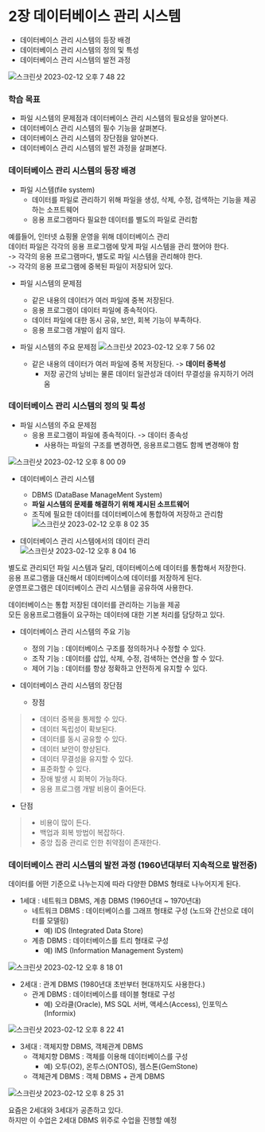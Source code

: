 # 2장 데이터베이스 관리 시스템  
- 데이터베이스 관리 시스템의 등장 배경 
- 데이터베이스 관리 시스템의 정의 및 특성 
- 데이터베이스 관리 시스템의 발전 과정 

![스크린샷 2023-02-12 오후 7 48 22](https://user-images.githubusercontent.com/115435784/218306532-105d21b5-2c35-4aa5-bedc-a75c26b24062.png)
  
### 학습 목표  
- 파일 시스템의 문제점과 데이터베이스 관리 시스템의 필요성을 알아본다.  
- 데이터베이스 관리 시스템의 필수 기능을 살펴본다.  
- 데이터베이스 관리 시스템의 장단점을 알아본다.  
- 데이터베이스 관리 시스템의 발전 과정을 살펴본다.    
  
### 데이터베이스 관리 시스템의 등장 배경  
- 파일 시스템(file system) 
  - 데이터를 파일로 관리하기 위해 파일을 생성, 삭제, 수정, 검색하는 기능을 제공하는 소프트웨어 
  - 응용 프로그램마다 필요한 데이터를 별도의 파일로 관리함 
  
예를들어, 인터넷 쇼핑몰 운영을 위해 데이터베이스 관리  
데이터 파일은 각각의 응용 프로그램에 맞게 파일 시스템을 관리 했어야 한다.  
-> 각각의 응용 프로그램마다, 별도로 파일 시스템을 관리해야 한다.  
-> 각각의 응용 프로그램에 중복된 파일이 저장되어 있다. 
    
  

- 파일 시스템의 문제점
  - 같은 내용의 데이터가 여러 파일에 중복 저장된다.  
  - 응용 프로그램이 데이터 파일에 종속적이다.  
  - 데이터 파일에 대한 동시 공유, 보안, 회복 기능이 부족하다.  
  - 응용 프로그램 개발이 쉽지 않다.  
  
  
- 파일 시스템의 주요 문제점
  ![스크린샷 2023-02-12 오후 7 56 02](https://user-images.githubusercontent.com/115435784/218306873-62ca24a5-bb5c-43a2-a475-93cba48ac862.png)
    - 같은 내용의 데이터가 여러 파일에 중복 저장된다. -> **데이터 중복성** 
      - 저장 공간의 낭비는 물론 데이터 일관성과 데이터 무결성을 유지하기 어려움  
  
  
### 데이터베이스 관리 시스템의 정의 및 특성
- 파일 시스템의 주요 문제점 
  - 응용 프로그램이 파일에 종속적이다. -> 데이터 종속성 
    - 사용하는 파일의 구조를 변경하면, 응용프로그램도 함께 변경해야 함 

![스크린샷 2023-02-12 오후 8 00 09](https://user-images.githubusercontent.com/115435784/218307049-a0182766-4ce9-47b0-9812-c1ad63a5fe7b.png)

  
- 데이터베이스 관리 시스템 
  - DBMS (DataBase ManageMent System)
  - **파일 시스템의 문제를 해결하기 위해 제시된 소프트웨어** 
  - 조직에 필요한 데이터를 데이터베이스에 통합하여 저장하고 관리함
    ![스크린샷 2023-02-12 오후 8 02 35](https://user-images.githubusercontent.com/115435784/218307149-9d8432ab-12fa-4e2d-a0aa-2ef34abdbde8.png)
  
  
- 데이터베이스 관리 시스템에서의 데이터 관리
  ![스크린샷 2023-02-12 오후 8 04 16](https://user-images.githubusercontent.com/115435784/218307217-0735c17b-a119-442c-8792-1e99e0b42a78.png)
  
별도로 관리되던 파일 시스템과 달리, 데이터베이스에 데이터를 통합해서 저장한다.  
응용 프로그램을 대신해서 데이터베이스에 데이터를 저장하게 된다.  
운영프로그램은 데이터베이스 관리 시스템을 공유하여 사용한다.   
  
데이터베이스는 통합 저장된 데이터를 관리하는 기능을 제공  
모든 응용프로그램들이 요구하는 데이터에 대한 기본 처리를 담당하고 있다.   
  
  
- 데이터베이스 관리 시스템의 주요 기능 
  - 정의 기능 : 데이터베이스 구조를 정의하거나 수정할 수 있다.  
  - 조작 기능 : 데이터를 삽입, 삭제, 수정, 검색하는 연산을 할 수 있다. 
  - 제어 기능 : 데이터를 항상 정확하고 안전하게 유지할 수 있다. 
  
  
- 데이터베이스 관리 시스템의 장단점 
  - 장점 
> - 데이터 중복을 통제할 수 있다.  
> - 데이터 독립성이 확보된다.  
> - 데이터를 동시 공유할 수 있다.  
> - 데이터 보안이 향상된다. 
> - 데이터 무결성을 유지할 수 있다. 
> - 표준화할 수 있다. 
> - 장애 발생 시 회복이 가능하다. 
> - 응용 프로그램 개발 비용이 줄어든다. 
  
  - 단점 
> - 비용이 많이 든다. 
> - 백업과 회복 방법이 복잡하다. 
> - 중앙 집중 관리로 인한 취약점이 존재한다. 
  

  
### 데이터베이스 관리 시스템의 발전 과정  (1960년대부터 지속적으로 발전중) 
데이터를 어떤 기준으로 나누는지에 따라 다양한 DBMS 형태로 나누어지게 된다.  
- 1세대 : 네트워크 DBMS, 계층 DBMS (1960년대 ~ 1970년대) 
  - 네트워크 DBMS : 데이터베이스를 그래프 형태로 구성 (노드와 간선으로 데이터를 모델링) 
    - 예) IDS (Integrated Data Store)
  - 계층 DBMS : 데이터베이스를 트리 형태로 구성 
    - 예) IMS (Information Management System)

![스크린샷 2023-02-12 오후 8 18 01](https://user-images.githubusercontent.com/115435784/218307823-72b55a72-111f-444d-8385-625ce8be4db0.png)
  
- 2세대 : 관계 DBMS (1980년대 초반부터 현대까지도 사용한다.) 
  - 관계 DBMS : 데이터베이스를 테이블 형태로 구성 
    - 예) 오라클(Oracle), MS SQL 서버, 액세스(Access), 인포믹스(Informix)

![스크린샷 2023-02-12 오후 8 22 41](https://user-images.githubusercontent.com/115435784/218308040-2be01ad7-6aef-475c-be9c-303aeabd8910.png)
    
- 3세대 : 객체지향 DBMS, 객체관계 DBMS 
  - 객체지향 DBMS : 객체를 이용해 데이터베이스를 구성 
    - 예) 오투(O2), 온투스(ONTOS), 젬스톤(GemStone)
  - 객체관계 DBMS : 객체 DBMS + 관계 DBMS 

![스크린샷 2023-02-12 오후 8 25 31](https://user-images.githubusercontent.com/115435784/218308180-79bac2cd-1dad-48ae-90ab-f81d28573023.png)
  
요즘은 2세대와 3세대가 공존하고 있다.  
하지만 이 수업은 2세대 DBMS 위주로 수업을 진행할 예정 
